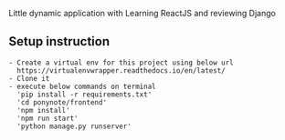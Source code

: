 Little dynamic application with Learning ReactJS and reviewing Django

## Setup instruction

	- Create a virtual env for this project using below url
	  https://virtualenvwrapper.readthedocs.io/en/latest/
	- Clone it
	- execute below commands on terminal
	  'pip install -r requirements.txt'
	  'cd ponynote/frontend'
	  'npm install'
	  'npm run start'
	  'python manage.py runserver'
